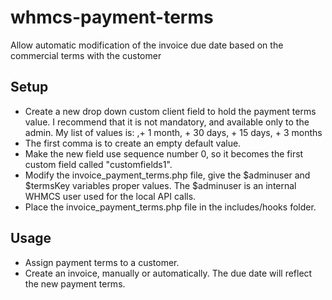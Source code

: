 # whmcs-payment-terms
Allow automatic modification of the invoice due date based on the commercial terms with the customer

## Setup
* Create a new drop down custom client field to hold the payment terms value. I recommend that it is not mandatory, and available only to the admin. My list of values is: ,+ 1 month, + 30 days, + 15 days, + 3 months
* The first comma is to create an empty default value.
* Make the new field use sequence number 0, so it becomes the first custom field called "customfields1". 
* Modify the invoice_payment_terms.php file, give the $adminuser and $termsKey variables proper values. The $adminuser is an internal WHMCS user used for the local API calls.
* Place the invoice_payment_terms.php file in the includes/hooks folder.

## Usage
* Assign payment terms to a customer. 
* Create an invoice, manually or automatically. The due date will reflect the new payment terms. 
